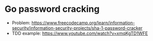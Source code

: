 Go password cracking
===================

* Problem: https://www.freecodecamp.org/learn/information-security/information-security-projects/sha-1-password-cracker
* TDD example: https://www.youtube.com/watch?v=xmqKgTD1WFE
